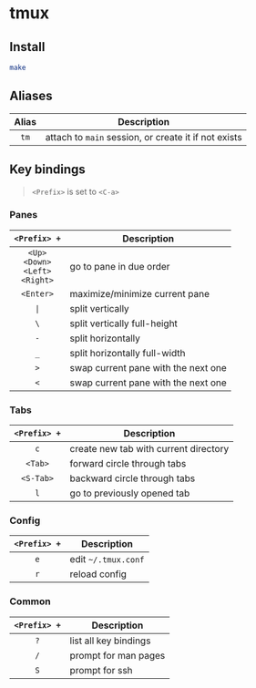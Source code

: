 # tmux

## Install

```sh
make
```

## Aliases

| Alias | Description                                          |
|:-----:|------------------------------------------------------|
|`tm`   | attach to `main` session, or create it if not exists |

## Key bindings

> `<Prefix>` is set to `<C-a>`

### Panes

| `<Prefix> +`                                  | Description                         |
|:---------------------------------------------:|-------------------------------------|
| `<Up>`<br>`<Down>`<br>`<Left>`<br>`<Right>`   | go to pane in due order             |
| `<Enter>`                                     | maximize/minimize current pane      |
| `\|`                                          | split vertically                    |
| `\`                                           | split vertically full-height        |
| `-`                                           | split horizontally                  |
| `_`                                           | split horizontally full-width       |
| `>`                                           | swap current pane with the next one |
| `<`                                           | swap current pane with the next one |

### Tabs

| `<Prefix> +` | Description                           |
|:------------:|---------------------------------------|
| `c`          | create new tab with current directory |
| `<Tab>`      | forward circle through tabs           |
| `<S-Tab>`    | backward circle through tabs          |
| `l`          | go to previously opened tab           |

### Config

| `<Prefix> +` | Description         |
|:------------:|---------------------|
| `e`          | edit `~/.tmux.conf` |
| `r`          | reload config       |

### Common

| `<Prefix> +` | Description           |
|:------------:|-----------------------|
| `?`          | list all key bindings |
| `/`          | prompt for man pages  |
| `S`          | prompt for ssh        |
